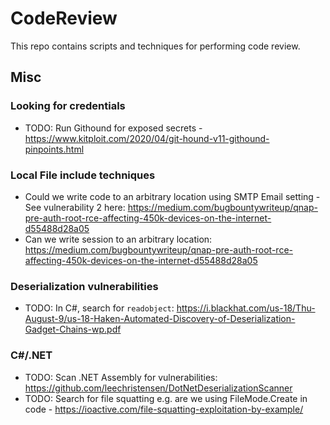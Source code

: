 # CodeReview
This repo contains scripts and techniques for performing code review.

## Misc

### Looking for credentials
* TODO: Run Githound for exposed secrets - https://www.kitploit.com/2020/04/git-hound-v11-githound-pinpoints.html

### Local File include techniques
* Could we write code to an arbitrary location using SMTP Email setting - See vulnerability 2 here: https://medium.com/bugbountywriteup/qnap-pre-auth-root-rce-affecting-450k-devices-on-the-internet-d55488d28a05
* Can we write session to an arbitrary location: https://medium.com/bugbountywriteup/qnap-pre-auth-root-rce-affecting-450k-devices-on-the-internet-d55488d28a05

### Deserialization vulnerabilities
* TODO: In C#, search for `readobject`: https://i.blackhat.com/us-18/Thu-August-9/us-18-Haken-Automated-Discovery-of-Deserialization-Gadget-Chains-wp.pdf

### C#/.NET
* TODO: Scan .NET Assembly for vulnerabilities: https://github.com/leechristensen/DotNetDeserializationScanner
* TODO: Search for file squatting e.g. are we using FileMode.Create in code - https://ioactive.com/file-squatting-exploitation-by-example/